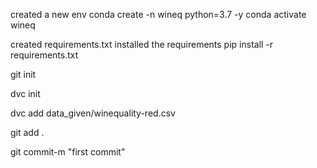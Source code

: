 created a new env
conda create -n wineq python=3.7 -y
conda activate wineq

created requirements.txt
installed the requirements
pip install -r requirements.txt


git init

dvc init

dvc add data_given/winequality-red.csv

git add .

git commit-m "first commit"

